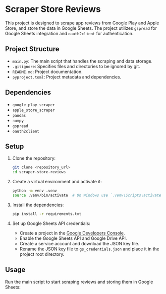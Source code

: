 # Scraper Store Reviews

This project is designed to scrape app reviews from Google Play and Apple Store, and store the data in Google Sheets. The project utilizes `gspread` for Google Sheets integration and `oauth2client` for authentication.

## Project Structure

- `main.py`: The main script that handles the scraping and data storage.
- `.gitignore`: Specifies files and directories to be ignored by git.
- `README.md`: Project documentation.
- `pyproject.toml`: Project metadata and dependencies.

## Dependencies

- `google_play_scraper`
- `apple_store_scraper`
- `pandas`
- `numpy`
- `gspread`
- `oauth2client`

## Setup

1. Clone the repository:

    ```sh
    git clone <repository_url>
    cd scraper-store-reviews
    ```

2. Create a virtual environment and activate it:

    ```sh
    python -m venv .venv
    source .venv/bin/activate  # On Windows use `.venv\Scripts\activate`
    ```

3. Install the dependencies:

    ```sh
    pip install -r requirements.txt
    ```

4. Set up Google Sheets API credentials:
    - Create a project in the [Google Developers Console](https://console.developers.google.com/).
    - Enable the Google Sheets API and Google Drive API.
    - Create a service account and download the JSON key file.
    - Rename the JSON key file to `gs_credentials.json` and place it in the project root directory.

## Usage

Run the main script to start scraping reviews and storing them in Google Sheets:
